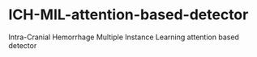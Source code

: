 # ICH-MIL-attention-based-detector

Intra-Cranial Hemorrhage Multiple Instance Learning attention based detector

